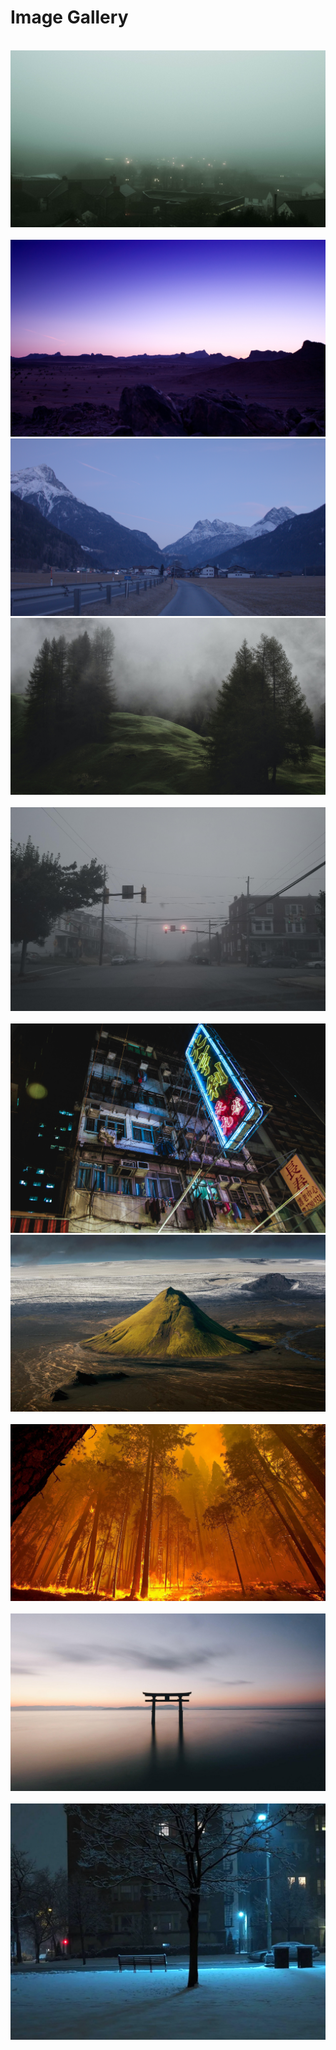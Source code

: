 # Image Gallery

<img src="1730060340340530.png" alt=""/>
<img src="1734200075884200.png" alt=""/>
<img src="1738047577981788.png" alt=""/>
<img src="1739663179010532.png" alt=""/>
<img src="1748214835799563.png" alt=""/>
<img src="bridge-city.png" alt=""/>
<img src="bridge.png" alt=""/>
<img src="city-1.png" alt=""/>
<img src="daydream.png" alt=""/>
<img src="desert.png" alt=""/>
<img src="despair.png" alt=""/>
<img src="foggy-hill.png" alt=""/>
<img src="foggy-town-2.png" alt=""/>
<img src="foggy-town.png" alt=""/>
<img src="forest-2.png" alt=""/>
<img src="idyllic-landscape.png" alt=""/>
<img src="idyllic-mountain-shack.png" alt=""/>
<img src="japan-1.png" alt=""/>
<img src="mountain.png" alt=""/>
<img src="peaceful-forest.png" alt=""/>
<img src="pier.png" alt=""/>
<img src="pursuit-of-power.png" alt=""/>
<img src="seaside-pebbles.png" alt=""/>
<img src="shinto-shrine.png" alt=""/>
<img src="spring-cherry-blossom.png" alt=""/>
<img src="suburban-winter.png" alt=""/>
<img src="waterside-forest.png" alt=""/>
<img src="white-tree.png" alt=""/>
<img src="winter-city.png" alt=""/>
<img src="winter-tree.png" alt=""/>

